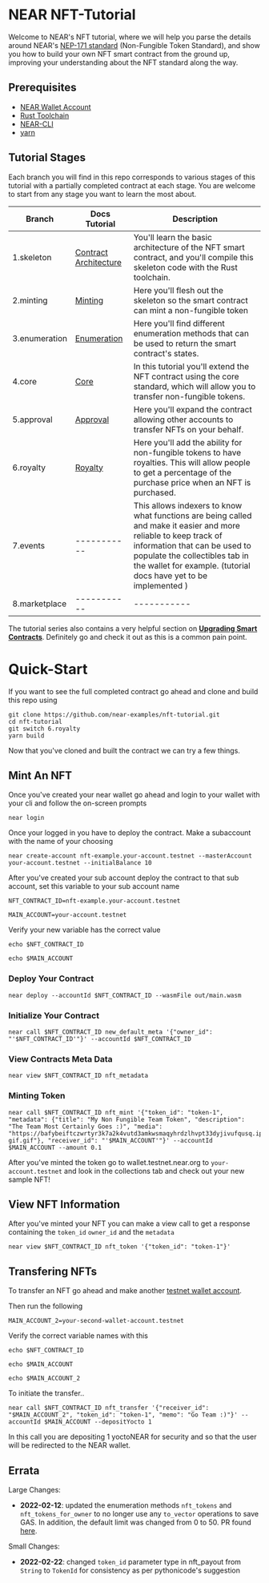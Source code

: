 # NEAR NFT-Tutorial

Welcome to NEAR's NFT tutorial, where we will help you parse the details around NEAR's [NEP-171 standard](https://nomicon.io/Standards/NonFungibleToken/Core.html) (Non-Fungible Token Standard), and show you how to build your own NFT smart contract from the ground up, improving your understanding about the NFT standard along the way.

## Prerequisites

- [NEAR Wallet Account](wallet.testnet.near.org)
- [Rust Toolchain](https://docs.near.org/docs/develop/contracts/rust/intro#installing-the-rust-toolchain)
- [NEAR-CLI](https://docs.near.org/docs/tools/near-cli#setup)
- [yarn](https://classic.yarnpkg.com/en/docs/install#mac-stable)

## Tutorial Stages

Each branch you will find in this repo corresponds to various stages of this tutorial with a partially completed contract at each stage. You are welcome to start from any stage you want to learn the most about.

| Branch        | Docs Tutorial                                                                         | Description                                                                                                                                                                                                                                             |
| ------------- | ------------------------------------------------------------------------------------- | ------------------------------------------------------------------------------------------------------------------------------------------------------------------------------------------------------------------------------------------------------- |
| 1.skeleton    | [Contract Architecture](https://docs.near.org/docs/tutorials/contracts/nfts/skeleton) | You'll learn the basic architecture of the NFT smart contract, and you'll compile this skeleton code with the Rust toolchain.                                                                                                                           |
| 2.minting     | [Minting](https://docs.near.org/docs/tutorials/contracts/nfts/minting)                | Here you'll flesh out the skeleton so the smart contract can mint a non-fungible token                                                                                                                                                                  |
| 3.enumeration | [Enumeration](https://docs.near.org/docs/tutorials/contracts/nfts/enumeration)        | Here you'll find different enumeration methods that can be used to return the smart contract's states.                                                                                                                                                  |
| 4.core        | [Core](https://docs.near.org/docs/tutorials/contracts/nfts/core)                      | In this tutorial you'll extend the NFT contract using the core standard, which will allow you to transfer non-fungible tokens.                                                                                                                          |
| 5.approval    | [Approval](https://docs.near.org/docs/tutorials/contracts/nfts/approvals)             | Here you'll expand the contract allowing other accounts to transfer NFTs on your behalf.                                                                                                                                                                |
| 6.royalty     | [Royalty](https://docs.near.org/docs/tutorials/contracts/nfts/royalty)                | Here you'll add the ability for non-fungible tokens to have royalties. This will allow people to get a percentage of the purchase price when an NFT is purchased.                                                                                       |
| 7.events      | -----------                                                                           | This allows indexers to know what functions are being called and make it easier and more reliable to keep track of information that can be used to populate the collectibles tab in the wallet for example. (tutorial docs have yet to be implemented ) |
| 8.marketplace | -----------                                                                           | -----------                                                                                                                                                                                                                                             |

The tutorial series also contains a very helpful section on [**Upgrading Smart Contracts**](https://docs.near.org/docs/tutorials/contracts/nfts/upgrade-contract). Definitely go and check it out as this is a common pain point.

# Quick-Start

If you want to see the full completed contract go ahead and clone and build this repo using

```=bash
git clone https://github.com/near-examples/nft-tutorial.git
cd nft-tutorial
git switch 6.royalty
yarn build
```

Now that you've cloned and built the contract we can try a few things.

## Mint An NFT

Once you've created your near wallet go ahead and login to your wallet with your cli and follow the on-screen prompts

```=bash
near login
```

Once your logged in you have to deploy the contract. Make a subaccount with the name of your choosing

```=bash
near create-account nft-example.your-account.testnet --masterAccount your-account.testnet --initialBalance 10
```

After you've created your sub account deploy the contract to that sub account, set this variable to your sub account name

```=bash
NFT_CONTRACT_ID=nft-example.your-account.testnet

MAIN_ACCOUNT=your-account.testnet
```

Verify your new variable has the correct value

```=bash
echo $NFT_CONTRACT_ID

echo $MAIN_ACCOUNT
```

### Deploy Your Contract

```=bash
near deploy --accountId $NFT_CONTRACT_ID --wasmFile out/main.wasm
```

### Initialize Your Contract

```=bash
near call $NFT_CONTRACT_ID new_default_meta '{"owner_id": "'$NFT_CONTRACT_ID'"}' --accountId $NFT_CONTRACT_ID
```

### View Contracts Meta Data

```=bash
near view $NFT_CONTRACT_ID nft_metadata
```

### Minting Token

```bash=
near call $NFT_CONTRACT_ID nft_mint '{"token_id": "token-1", "metadata": {"title": "My Non Fungible Team Token", "description": "The Team Most Certainly Goes :)", "media": "https://bafybeiftczwrtyr3k7a2k4vutd3amkwsmaqyhrdzlhvpt33dyjivufqusq.ipfs.dweb.link/goteam-gif.gif"}, "receiver_id": "'$MAIN_ACCOUNT'"}' --accountId $MAIN_ACCOUNT --amount 0.1
```

After you've minted the token go to wallet.testnet.near.org to `your-account.testnet` and look in the collections tab and check out your new sample NFT!

## View NFT Information

After you've minted your NFT you can make a view call to get a response containing the `token_id` `owner_id` and the `metadata`

```bash=
near view $NFT_CONTRACT_ID nft_token '{"token_id": "token-1"}'
```

## Transfering NFTs

To transfer an NFT go ahead and make another [testnet wallet account](https://wallet.testnet.near.org).

Then run the following

```bash=
MAIN_ACCOUNT_2=your-second-wallet-account.testnet
```

Verify the correct variable names with this

```=bash
echo $NFT_CONTRACT_ID

echo $MAIN_ACCOUNT

echo $MAIN_ACCOUNT_2
```

To initiate the transfer..

```bash=
near call $NFT_CONTRACT_ID nft_transfer '{"receiver_id": "$MAIN_ACCOUNT_2", "token_id": "token-1", "memo": "Go Team :)"}' --accountId $MAIN_ACCOUNT --depositYocto 1
```

In this call you are depositing 1 yoctoNEAR for security and so that the user will be redirected to the NEAR wallet.

## Errata

Large Changes:

- **2022-02-12**: updated the enumeration methods `nft_tokens` and `nft_tokens_for_owner` to no longer use any `to_vector` operations to save GAS. In addition, the default limit was changed from 0 to 50. PR found [here](https://github.com/near-examples/nft-tutorial/pull/17).

Small Changes:

- **2022-02-22**: changed `token_id` parameter type in nft_payout from `String` to `TokenId` for consistency as per pythonicode's suggestion
